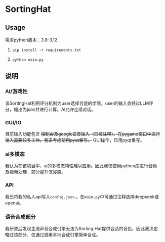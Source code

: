 # SortingHat

## Usage
需求python版本：3.9-3.12

1. `pip install -r requirements.txt`

2. `python main.py`

## 说明

### AI/游戏性

该SortingHat利用评分机制为user选择合适的学院。user的输入会经过LLM评分，输出为json并进行计算。AI允许连续对话。

### GUI/IO

目前输入功能包含 ~~控制台及google语音输入（已被注释）。在pygame窗口中进行输入需要较多工作。我正考虑使用pyqt重写。~~ GUI操作，已用pyqt重写。

### ai多模态

我认为在该项目中，ai的多模态特性难以应用。因此我仅使用python库进行音频及视频处理，部分提升沉浸感。

### API
我已将我的私人api写入`config.json` 。在`main.py`中可通过注释选择deepseek或openai。

### 语音合成部分

我研究后发现主流声音合成引擎无法为Sorting Hat提供合适的音色，因此我决定略过该部分，仅通过调用本地合成引擎简单合成。
